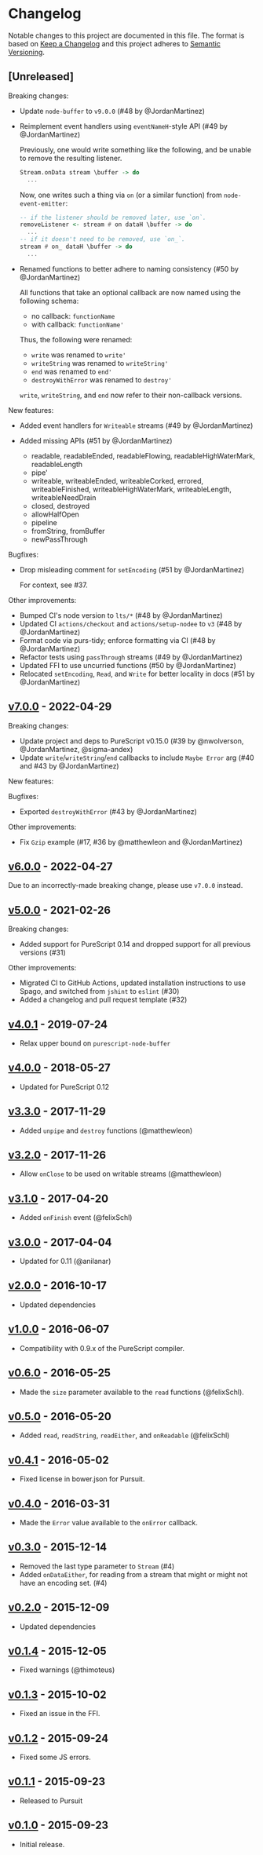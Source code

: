 # Changelog

Notable changes to this project are documented in this file. The format is based on [Keep a Changelog](https://keepachangelog.com/en/1.0.0/) and this project adheres to [Semantic Versioning](https://semver.org/spec/v2.0.0.html).

## [Unreleased]

Breaking changes:
- Update `node-buffer` to `v9.0.0` (#48 by @JordanMartinez)
- Reimplement event handlers using `eventNameH`-style API (#49 by @JordanMartinez)

  Previously, one would write something like the following, and be unable to remove
  the resulting listener.
  ```purs
  Stream.onData stream \buffer -> do
    ...
  ```

  Now, one writes such a thing via `on` (or a similar function) from `node-event-emitter`:
  ```purs
  -- if the listener should be removed later, use `on`.
  removeListener <- stream # on dataH \buffer -> do
    ...
  -- if it doesn't need to be removed, use `on_`.
  stream # on_ dataH \buffer -> do
    ...
  ```
- Renamed functions to better adhere to naming consistency (#50 by @JordanMartinez)

  All functions that take an optional callback are now 
  named using the following schema:
  - no callback: `functionName`
  - with callback: `functionName'`

  Thus, the following were renamed:
  - `write` was renamed to `write'`
  - `writeString` was renamed to `writeString'`
  - `end` was renamed to `end'`
  - `destroyWithError` was renamed to `destroy'`

  `write`, `writeString`, and `end` now refer to their non-callback versions.


New features:
- Added event handlers for `Writeable` streams (#49 by @JordanMartinez)
- Added missing APIs (#51 by @JordanMartinez)

  - readable, readableEnded, readableFlowing, readableHighWaterMark, readableLength
  - pipe'
  - writeable, writeableEnded, writeableCorked, errored, writeableFinished, writeableHighWaterMark, writeableLength, writeableNeedDrain
  - closed, destroyed
  - allowHalfOpen
  - pipeline
  - fromString, fromBuffer
  - newPassThrough

Bugfixes:
- Drop misleading comment for `setEncoding` (#51 by @JordanMartinez)

  For context, see #37.

Other improvements:
- Bumped CI's node version to `lts/*` (#48 by @JordanMartinez)
- Updated CI `actions/checkout` and `actions/setup-nodee` to `v3` (#48 by @JordanMartinez)
- Format code via purs-tidy; enforce formatting via CI (#48 by @JordanMartinez)
- Refactor tests using `passThrough` streams (#49 by @JordanMartinez)
- Updated FFI to use uncurried functions (#50 by @JordanMartinez)
- Relocated `setEncoding`, `Read`, and `Write` for better locality in docs (#51 by @JordanMartinez)

## [v7.0.0](https://github.com/purescript-node/purescript-node-streams/releases/tag/v7.0.0) - 2022-04-29

Breaking changes:
- Update project and deps to PureScript v0.15.0 (#39 by @nwolverson, @JordanMartinez, @sigma-andex)
- Update `write`/`writeString`/`end` callbacks to include `Maybe Error` arg (#40 and #43 by @JordanMartinez)

New features:

Bugfixes:
- Exported `destroyWithError` (#43 by @JordanMartinez)

Other improvements:
- Fix `Gzip` example (#17, #36 by @matthewleon and @JordanMartinez)

## [v6.0.0](https://github.com/purescript-node/purescript-node-streams/releases/tag/v6.0.0) - 2022-04-27

Due to an incorrectly-made breaking change, please use `v7.0.0` instead.

## [v5.0.0](https://github.com/purescript-node/purescript-posix-types/releases/tag/v5.0.0) - 2021-02-26

Breaking changes:
  - Added support for PureScript 0.14 and dropped support for all previous versions (#31)

Other improvements:
  - Migrated CI to GitHub Actions, updated installation instructions to use Spago, and switched from `jshint` to `eslint` (#30)
  - Added a changelog and pull request template (#32)

## [v4.0.1](https://github.com/purescript-node/purescript-node-streams/releases/tag/v4.0.1) - 2019-07-24

- Relax upper bound on `purescript-node-buffer`

## [v4.0.0](https://github.com/purescript-node/purescript-node-streams/releases/tag/v4.0.0) - 2018-05-27

- Updated for PureScript 0.12

## [v3.3.0](https://github.com/purescript-node/purescript-node-streams/releases/tag/v3.3.0) - 2017-11-29

- Added `unpipe` and `destroy` functions (@matthewleon)

## [v3.2.0](https://github.com/purescript-node/purescript-node-streams/releases/tag/v3.2.0) - 2017-11-26

- Allow `onClose` to be used on writable streams (@matthewleon)

## [v3.1.0](https://github.com/purescript-node/purescript-node-streams/releases/tag/v3.1.0) - 2017-04-20

- Added `onFinish` event (@felixSchl)

## [v3.0.0](https://github.com/purescript-node/purescript-node-streams/releases/tag/v3.0.0) - 2017-04-04

- Updated for 0.11 (@anilanar)

## [v2.0.0](https://github.com/purescript-node/purescript-node-streams/releases/tag/v2.0.0) - 2016-10-17

- Updated dependencies

## [v1.0.0](https://github.com/purescript-node/purescript-node-streams/releases/tag/v1.0.0) - 2016-06-07

- Compatibility with 0.9.x of the PureScript compiler.

## [v0.6.0](https://github.com/purescript-node/purescript-node-streams/releases/tag/v0.6.0) - 2016-05-25

- Made the `size` parameter available to the `read` functions (@felixSchl).

## [v0.5.0](https://github.com/purescript-node/purescript-node-streams/releases/tag/v0.5.0) - 2016-05-20

- Added `read`, `readString`, `readEither`, and `onReadable` (@felixSchl)

## [v0.4.1](https://github.com/purescript-node/purescript-node-streams/releases/tag/v0.4.1) - 2016-05-02

- Fixed license in bower.json for Pursuit.

## [v0.4.0](https://github.com/purescript-node/purescript-node-streams/releases/tag/v0.4.0) - 2016-03-31

- Made the `Error` value available to the `onError` callback.

## [v0.3.0](https://github.com/purescript-node/purescript-node-streams/releases/tag/v0.3.0) - 2015-12-14

- Removed the last type parameter to `Stream` (#4)
- Added `onDataEither`, for reading from a stream that might or might not have an encoding set. (#4)

## [v0.2.0](https://github.com/purescript-node/purescript-node-streams/releases/tag/v0.2.0) - 2015-12-09

- Updated dependencies

## [v0.1.4](https://github.com/purescript-node/purescript-node-streams/releases/tag/v0.1.4) - 2015-12-05

- Fixed warnings (@thimoteus)

## [v0.1.3](https://github.com/purescript-node/purescript-node-streams/releases/tag/v0.1.3) - 2015-10-02

- Fixed an issue in the FFI.

## [v0.1.2](https://github.com/purescript-node/purescript-node-streams/releases/tag/v0.1.2) - 2015-09-24

- Fixed some JS errors.

## [v0.1.1](https://github.com/purescript-node/purescript-node-streams/releases/tag/v0.1.1) - 2015-09-23

- Released to Pursuit

## [v0.1.0](https://github.com/purescript-node/purescript-node-streams/releases/tag/v0.1.0) - 2015-09-23

- Initial release.
